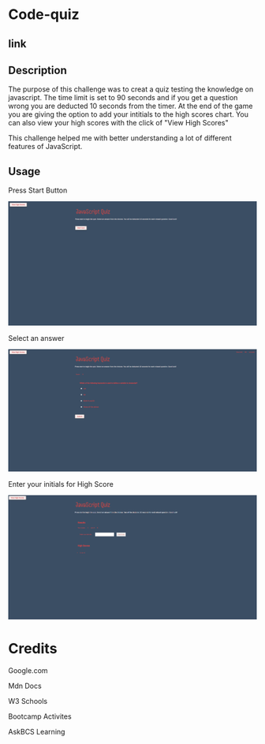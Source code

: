 # Code-quiz

## link

## Description

The purpose of this challenge was to creat a quiz testing the knowledge on javascript. The time limit is set to 90 seconds and if you get a question wrong you are deducted 10 seconds from the timer. At the end of the game you are giving the option to add your intitials to the high scores chart. You can also view your high scores with the click of "View High Scores" 

This challenge helped me with better understanding a lot of different features of JavaScript. 

## Usage

Press Start Button

![Alt text](<./assets/Images/Quiz 1.png>)

Select an answer

![Alt text](<./assets/Images/Quiz 2 .png>)

Enter your initials for High Score

![Alt text](<./assets/Images/Quiz 3 .png>)

# Credits

Google.com

Mdn Docs

W3 Schools

Bootcamp Activites

AskBCS Learning 